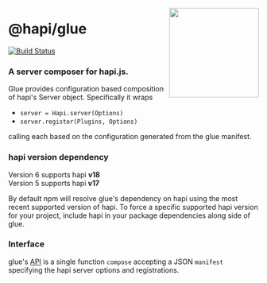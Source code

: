<a href="http://hapijs.com"><img src="https://raw.githubusercontent.com/hapijs/assets/master/images/family.png" width="180px" align="right" /></a>

# @hapi/glue

[![Build Status](https://travis-ci.org/hapijs/glue.svg)](https://travis-ci.org/hapijs/glue)

### A server composer for hapi.js.

Glue provides configuration based composition of hapi's Server object. Specifically it wraps

 * `server = Hapi.server(Options)`
 * `server.register(Plugins, Options)`

calling each based on the configuration generated from the glue manifest.

### hapi version dependency

Version 6 supports hapi **v18**   
Version 5 supports hapi **v17**

By default npm will resolve glue's dependency on hapi using the most recent supported version of hapi. To force a specific supported hapi version for your project, include hapi in your package dependencies along side of glue.

### Interface

glue's [API](API.md) is a single function `compose` accepting a JSON `manifest` specifying the hapi server options and registrations.
